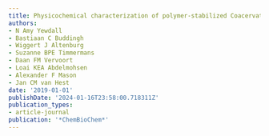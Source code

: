 ```yaml
---
title: Physicochemical characterization of polymer-stabilized Coacervate protocells
authors:
- N Amy Yewdall
- Bastiaan C Buddingh
- Wiggert J Altenburg
- Suzanne BPE Timmermans
- Daan FM Vervoort
- Loai KEA Abdelmohsen
- Alexander F Mason
- Jan CM van Hest
date: '2019-01-01'
publishDate: '2024-01-16T23:58:00.718311Z'
publication_types:
- article-journal
publication: '*ChemBioChem*'
---
```

